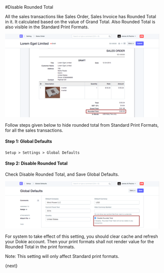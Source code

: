 <!-- add-breadcrumbs -->
#Disable Rounded Total

All the sales transactions like Sales Order, Sales Invoice has Rounded Total in it. It calculated based on the value of Grand Total. Also Rounded Total is also visible in the Standard Print Formats.

<img alt="Print Preview" class="screenshot" src="../assets/hide-rounded-total-1.png">

Follow steps given below to hide rounded total from Standard Print Formats, for all the sales transactions.

#### Step 1: Global Defaults

`Setup > Settings > Global Defaults`

#### Step 2: Disable Rounded Total

Check Disable Rounded Total, and Save Global Defaults.

<img alt="Print Preview" class="screenshot" src="../assets/hide-rounded-total-2.png">

For system to take effect of this setting, you should clear cache and refresh your Dokie account. Then your print formats shall not render value for the Rounded Total in the print formats.

<div class=well>Note: This setting will only affect Standard print formats.</div>

{next}

<!-- markdown -->
